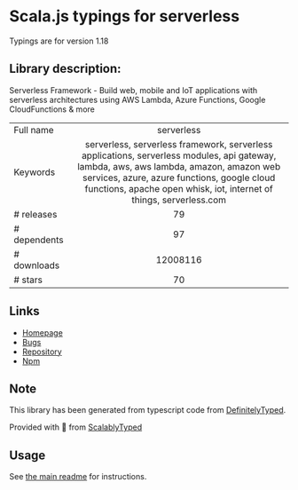 
# Scala.js typings for serverless

Typings are for version 1.18

## Library description:
Serverless Framework - Build web, mobile and IoT applications with serverless architectures using AWS Lambda, Azure Functions, Google CloudFunctions & more

|                    |                 |
| ------------------ | :-------------: |
| Full name          | serverless |
| Keywords           | serverless, serverless framework, serverless applications, serverless modules, api gateway, lambda, aws, aws lambda, amazon, amazon web services, azure, azure functions, google cloud functions, apache open whisk, iot, internet of things, serverless.com |
| # releases         | 79 |
| # dependents       | 97 |
| # downloads        | 12008116 |
| # stars            | 70 |

## Links
- [Homepage](https://serverless.com/framework/docs/)
- [Bugs](https://github.com/serverless/serverless/issues)
- [Repository](https://github.com/serverless/serverless)
- [Npm](https://www.npmjs.com/package/serverless)
    


## Note
This library has been generated from typescript code from [DefinitelyTyped](https://definitelytyped.org).

Provided with :purple_heart: from [ScalablyTyped](https://github.com/oyvindberg/ScalablyTyped)

## Usage
See [the main readme](../../readme.md) for instructions.


